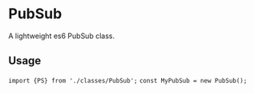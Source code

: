 # PubSub
A lightweight es6 PubSub class.

## Usage
`import {PS} from './classes/PubSub';`
`const MyPubSub = new PubSub();`
